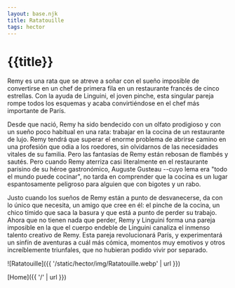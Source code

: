 ```yaml
---
layout: base.njk
title: Ratatouille
tags: hector
---
```


# {{title}}

Remy es una rata que se atreve a soñar con el sueño imposible de convertirse en un chef de primera fila en un restaurante francés de cinco estrellas. Con la ayuda de Linguini, el joven pinche, esta singular pareja rompe todos los esquemas y acaba convirtiéndose en el chef más importante de París.

Desde que nació, Remy ha sido bendecido con un olfato prodigioso y con un sueño poco habitual en una rata: trabajar en la cocina de un restaurante de lujo. Remy tendrá que superar el enorme problema de abrirse camino en una profesión que odia a los roedores, sin olvidarnos de las necesidades vitales de su familia. Pero las fantasías de Remy están rebosan de flambés y sautés. Pero cuando Remy aterriza casi literalmente en el restaurante parisino de su héroe gastronómico, Auguste Gusteau --cuyo lema era "todo el mundo puede cocinar", no tarda en comprender que la cocina es un lugar espantosamente peligroso para alguien que con bigotes y un rabo.

Justo cuando los sueños de Remy están a punto de desvanecerse, da con lo único que necesita, un amigo que cree en él: el pinche de la cocina, un chico tímido que saca la basura y que está a punto de perder su trabajo. Ahora que no tienen nada que perder, Remy y Linguini forma una pareja imposible en la que el cuerpo endeble de Linguini canaliza el inmenso talento creativo de Remy. Esta pareja revolucionará París, y experimentará un sinfín de aventuras a cuál más cómica, momentos muy emotivos y otros increíblemente triunfales, que no hubieran podido vivir por separado.

![Ratatouille]({{ '/static/hector/img/Ratatouille.webp' | url }})


[Home]({{ '/' | url }})